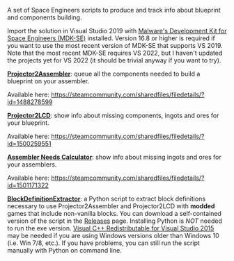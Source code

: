 A set of Space Engineers scripts to produce and track info about blueprint and components building.

Import the solution in Visual Studio 2019 with [Malware's Development Kit for Space Engineers (MDK-SE)](https://github.com/malware-dev/MDK-SE) installed. Version 16.8 or higher is required if you want to use the most recent version of MDK-SE that supports VS 2019. Note that the most recent MDK-SE requires VS 2022, but I haven't updated the projects yet for VS 2022 (it should be trivial anyway if you want to try).

[**Projector2Assembler**](ProjectorResourceBuilder): queue all the components needed to build a blueprint on your assembler.

Available here: https://steamcommunity.com/sharedfiles/filedetails/?id=1488278599

[**Projector2LCD**](Projector2LCD): show info about missing components, ingots and ores for your blueprint.

Available here: https://steamcommunity.com/sharedfiles/filedetails/?id=1500259551

[**Assembler Needs Calculator**](Assembler%20Needs%20Calculator): show info about missing ingots and ores for your assemblers.

Available here: https://steamcommunity.com/sharedfiles/filedetails/?id=1501171322

[**BlockDefinitionExtractor**](BlockDefinitionExtractor): a Python script to extract block definitions necessary to use Projector2Assembler and Projector2LCD with **modded** games that include non-vanilla blocks. You can download a self-contained version of the script in the [Releases](https://github.com/Juggernaut93/Projector2Assembler/releases) page. Installing Python is *NOT* needed to run the exe version. [Visual C++ Redistributable for Visual Studio 2015](https://www.microsoft.com/en-US/download/details.aspx?id=48145) may be needed if you are using Windows versions older than Windows 10 (i.e. Win 7/8, etc.). If you have problems, you can still run the script manually with Python on command line.
